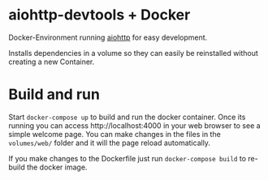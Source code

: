 # aiohttp-devtools + Docker
Docker-Environment running [aiohttp](https://github.com/aio-libs/aiohttp-devtools) for easy development.

Installs dependencies in a volume so they can easily be reinstalled without creating a new Container.

# Build and run
Start `docker-compose up` to build and run the docker container. Once its running you can access http://localhost:4000 in your web browser to see a simple welcome page. You can make changes in the files in the `volumes/web/` folder and it will the page reload automatically.

If you make changes to the Dockerfile just run `docker-compose build` to re-build the docker image.
